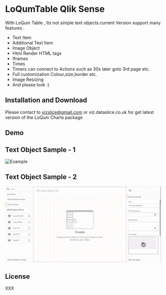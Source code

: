 # LoQumTable Qlik Sense
With LoQum Table , Its not simple text objects.current Version support many features . 
- Text Item  
- Additional Text Item
- Image Object
- Html Render HTML tags
- Iframes
- Times
- Timers can connect to Actions such as 30s later goto 3rd page etc. 
- Full customization Colour,size,border etc.
- Image Resizing 
- And please look :)



## Installation and Download

Please contact to  vizslice@gmail.com or viz.dataslice.co.uk  for get latest version of the LoQum Charts package 



## Demo
## Text Object Sample - 1 
![Example](https://github.com/vizslice/LoQumTable-Qlik-Sense/blob/master/examples/images/Table-1.gif)

## Text Object Sample - 2
![Example](https://github.com/vizslice/LoQumTable-Qlik-Sense/blob/master/examples/images/Table-2.gif)








## License

XXX
